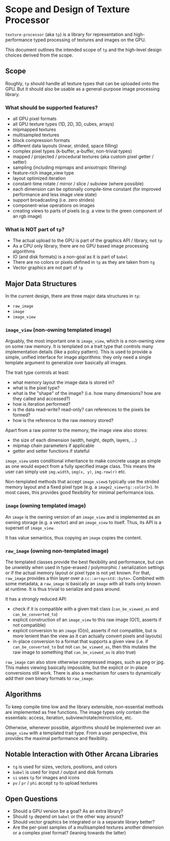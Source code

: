 # Scope and Design of Texture Processor

`texture-processor` (aka `tp`) is a library for representation and high-performance typed processing of textures and images on the GPU.

This document outlines the intended scope of `tp` and the high-level design choices derived from the scope.


## Scope

Roughly, `tp` should handle all texture types that can be uploaded onto the GPU.
But it should also be usable as a general-purpose image processing library.

### What should be supported features?

* all GPU pixel formats
* all GPU texture types (1D, 2D, 3D, cubes, arrays)
* mipmapped textures
* multisampled textures
* block compression formats
* different data layouts (linear, strided, space filling)
* complex pixel types (k-buffer, a-buffer, non-trivial types)
* mapped / projected / procedural textures (aka custom pixel getter / setter)
* sampling (including mipmaps and anisotropic filtering)
* feature-rich image_view type
* layout optimized iteration
* constant-time rotate / mirror / slice / subview (where possible)
* each dimension can be optionally compile-time constant (for improved performance and less image view state)
* support broadcasting (i.e. zero strides)
* component-wise operations on images
* creating views to parts of pixels (e.g. a view to the green component of an rgb image)

### What is NOT part of `tp`?

* The actual upload to the GPU is part of the graphics API / library, not `tp`
* As a CPU only library, there are no GPU based image processing algorithms
* IO (and disk formats) is a non-goal as it is part of `babel`
* There are no colors or pixels defined in `tp` as they are taken from `tg`
* Vector graphics are not part of `tp`

## Major Data Structures

In the current design, there are three major data structures in `tp`:

* `raw_image`
* `image`
* `image_view`

### `image_view` (non-owning templated image)

Arguably, the most important one is `image_view`, which is a non-owning view on some raw memory.
It is templated on a trait type that controls many implementation details (like a policy pattern).
This is used to provide a simple, unified interface for image algorithms: they only need a single template argument to generalize over basically all images.

The trait type controls at least:

* what memory layout the image data is stored in?
* what is the pixel type?
* what is the "shape" of the image? (i.e. how many dimensions? how are they called and accessed?)
* how is iteration performed?
* is the data read-write? read-only? can references to the pixels be formed?
* how is the reference to the raw memory stored?

Apart from a raw pointer to the memory, the image view also stores:

* the size of each dimension (width, height, depth, layers, ...)
* mipmap chain parameters if applicable
* getter and setter functions if stateful

`image_view` uses conditional inheritance to make concrete usage as simple as one would expect from a fully specified image class.
This means the user can simply use `img.width`, `img(x, y)`, `img.row(r)` etc.

Non-templated methods that accept `image_view`s typically use the strided memory layout and a fixed pixel type (e.g. a `image2_view<tg::color3>`).
In most cases, this provides good flexibility for minimal performance loss.

### `image` (owning templated image)

An `image` is the owning version of an `image_view` and is implemented as an owning storage (e.g. a vector) and an `image_view` to itself.
Thus, its API is a superset of `image_view`.

It has value semantics, thus copying an `image` copies the content.

### `raw_image` (owning non-templated image)

The templated classes provide the best flexibility and performance, but can be unwieldy when used in type-erased / polymorphic / serialization settings or if the actual memory layout or pixel type is not yet known.
For that, `raw_image` provides a thin layer over a `cc::array<std::byte>`.
Combined with some metadata, a `raw_image` is basically an `image` with all traits only known at runtime.
It is thus trivial to serialize and pass around.

It has a strongly reduced API:

* check if it is compatible with a given trait class (`can_be_viewed_as` and `can_be_converted_to`)
* explicit construction of an `image_view` to this raw image (O(1), asserts if not compatible)
* explicit conversion to an `image` (O(n), asserts if not compatible, but is more lenient than the view as it can actually convert pixels and layouts)
* in-place conversion to a format that supports a given view (i.e. if `can_be_converted_to` but not `can_be_viewed_as`, then this mutates the raw image to something that `can_be_viewed_as` is also true)

`raw_image` can also store otherwise compressed images, such as png or jpg.
This makes viewing basically impossible, but the explicit or in-place conversions still work.
There is also a mechanism for users to dynamically add their own binary formats to `raw_image`.

## Algorithms

To keep compile time low and the library extensible, non-essential methods are implemented as free functions.
The image types only contain the essentials: access, iteration, subview/rotate/mirror/slice, etc.

Otherwise, whenever possible, algorithms should be implemented over an `image_view` with a templated trait type.
From a user perspective, this provides the maximal performance and flexibility.

## Notable Interaction with Other Arcana Libraries

* `tg` is used for sizes, vectors, positions, and colors
* `babel` is used for input / output and disk formats
* `si` uses `tp` for images and icons
* `pv` / `pr` / `phi` accept `tp` to upload textures

## Open Questions

* Should a GPU version be a goal? As an extra library?
* Should `tp` depend on `babel` or the other way around?
* Should vector graphics be integrated or is a separate library better?
* Are the per-pixel samples of a multisampled textures another dimension or a complex pixel format? (leaning towards the latter)

